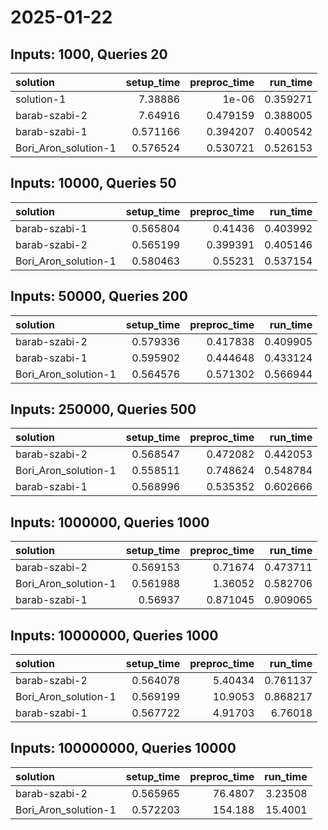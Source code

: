 # 2025-01-22

## Inputs: 1000, Queries 20

| solution             |   setup_time |   preproc_time |   run_time |
|:---------------------|-------------:|---------------:|-----------:|
| solution-1           |     7.38886  |       1e-06    |   0.359271 |
| barab-szabi-2        |     7.64916  |       0.479159 |   0.388005 |
| barab-szabi-1        |     0.571166 |       0.394207 |   0.400542 |
| Bori_Aron_solution-1 |     0.576524 |       0.530721 |   0.526153 |

## Inputs: 10000, Queries 50

| solution             |   setup_time |   preproc_time |   run_time |
|:---------------------|-------------:|---------------:|-----------:|
| barab-szabi-1        |     0.565804 |       0.41436  |   0.403992 |
| barab-szabi-2        |     0.565199 |       0.399391 |   0.405146 |
| Bori_Aron_solution-1 |     0.580463 |       0.55231  |   0.537154 |

## Inputs: 50000, Queries 200

| solution             |   setup_time |   preproc_time |   run_time |
|:---------------------|-------------:|---------------:|-----------:|
| barab-szabi-2        |     0.579336 |       0.417838 |   0.409905 |
| barab-szabi-1        |     0.595902 |       0.444648 |   0.433124 |
| Bori_Aron_solution-1 |     0.564576 |       0.571302 |   0.566944 |

## Inputs: 250000, Queries 500

| solution             |   setup_time |   preproc_time |   run_time |
|:---------------------|-------------:|---------------:|-----------:|
| barab-szabi-2        |     0.568547 |       0.472082 |   0.442053 |
| Bori_Aron_solution-1 |     0.558511 |       0.748624 |   0.548784 |
| barab-szabi-1        |     0.568996 |       0.535352 |   0.602666 |

## Inputs: 1000000, Queries 1000

| solution             |   setup_time |   preproc_time |   run_time |
|:---------------------|-------------:|---------------:|-----------:|
| barab-szabi-2        |     0.569153 |       0.71674  |   0.473711 |
| Bori_Aron_solution-1 |     0.561988 |       1.36052  |   0.582706 |
| barab-szabi-1        |     0.56937  |       0.871045 |   0.909065 |

## Inputs: 10000000, Queries 1000

| solution             |   setup_time |   preproc_time |   run_time |
|:---------------------|-------------:|---------------:|-----------:|
| barab-szabi-2        |     0.564078 |        5.40434 |   0.761137 |
| Bori_Aron_solution-1 |     0.569199 |       10.9053  |   0.868217 |
| barab-szabi-1        |     0.567722 |        4.91703 |   6.76018  |

## Inputs: 100000000, Queries 10000

| solution             |   setup_time |   preproc_time |   run_time |
|:---------------------|-------------:|---------------:|-----------:|
| barab-szabi-2        |     0.565965 |        76.4807 |    3.23508 |
| Bori_Aron_solution-1 |     0.572203 |       154.188  |   15.4001  |